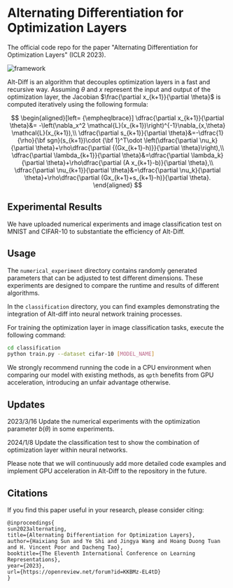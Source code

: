 # Alternating Differentiation for Optimization Layers

The official code repo for the paper "Alternating Differentiation for Optimization Layers" (ICLR 2023). 


![framework](https://user-images.githubusercontent.com/106318028/224615804-75e7a4e0-3216-4d75-9a0b-8c2f273ecd9c.png)


Alt-Diff is an algorithm that decouples optimization layers in a fast and recursive way. Assuming $\theta$ and $x$ represent the input and output of the optimization layer, the Jacobian $\frac{\partial x_{k+1}}{\partial \theta}$ is computed iteratively using the following formula:

$$
  \begin{aligned}[left= {\empheqlbrace}]
     \dfrac{\partial x_{k+1}}{\partial \theta}&=
    -\left(\nabla_x^2 \mathcal{L}(x_{k+1})\right)^{-1}\nabla_{x,\theta} \mathcal{L}(x_{k+1}),\\
     \dfrac{\partial s_{k+1}}{\partial \theta}&=-\dfrac{1}{\rho}{\bf sgn}(s_{k+1})\cdot {\bf 1}^T\odot
    \left(\dfrac{\partial \nu_k}{\partial \theta}+\rho\dfrac{\partial {(Gx_{k+1}-h)}}{\partial \theta}\right),\\
     \dfrac{\partial \lambda_{k+1}}{\partial \theta}&=\dfrac{\partial \lambda_k}{\partial \theta}+\rho\dfrac{\partial (A x_{k+1}-b)}{\partial \theta},\\
     \dfrac{\partial \nu_{k+1}}{\partial \theta}&=\dfrac{\partial \nu_k}{\partial \theta}+\rho\dfrac{\partial (Gx_{k+1}+s_{k+1}-h)}{\partial \theta}.
   \end{aligned}
$$

## Experimental Results

We have uploaded numerical experiments and image classification test on MNIST and CIFAR-10 to substantiate the efficiency of Alt-Diff. 


## Usage

The `numerical_experiment` directory contains randomly generated parameters that can be adjusted to test different dimensions. These experiments are designed to compare the runtime and results of different algorithms.

In the `classification` directory, you can find examples demonstrating the integration of Alt-diff into neural network training processes.

For training the optimization layer in image classification tasks, execute the following command:
```sh
cd classification
python train.py --dataset cifar-10 [MODEL_NAME]
```

We strongly recommend running the code in a CPU environment when comparing our model with existing methods, as `qpth` benefits from GPU acceleration, introducing an unfair advantage otherwise.

## Updates

2023/3/16 Update the numerical experiments with the optimization parameter $b(\theta)$ in some experiments.

2024/1/8 Update the classification test to show the combination of optimization layer within neural networks.

Please note that we will continuously add more detailed code examples and implement GPU acceleration in Alt-Diff to the repository in the future.


## Citations
If you find this paper useful in your research, please consider citing:
```
@inproceedings{
sun2023alternating,
title={Alternating Differentiation for Optimization Layers},
author={Haixiang Sun and Ye Shi and Jingya Wang and Hoang Duong Tuan and H. Vincent Poor and Dacheng Tao},
booktitle={The Eleventh International Conference on Learning Representations},
year={2023},
url={https://openreview.net/forum?id=KKBMz-EL4tD}
}
```
